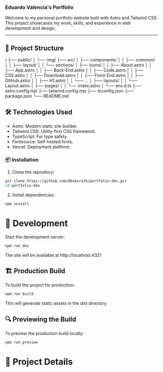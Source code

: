 ### Eduardo Valencia's Portfolio
Welcome to my personal portfolio website built with Astro and Tailwind CSS. This project showcases my work, skills, and experience in web development and design.

---
## 🚀 Project Structure
/
├── public/
│   └── img/
├── src/
│   ├── components/
│   │   ├── common/
│   │   ├── layout/
│   │   └── sections/
│   ├── icons/
│   │   ├── About.astro
│   │   ├── App.astro
│   │   ├── Back-End.astro
│   │   ├── Code.astro
│   │   ├── CSS.astro
│   │   ├── Download.astro
│   │   ├── Front-End.astro
│   │   ├── GitHub.astro
│   │   ├── H1.astro
│   │   └── ...
│   ├── layouts/
│   │   └── Layout.astro
│   ├── pages/
│   │   └── index.astro
│   └── env.d.ts
├── astro.config.mjs
├── tailwind.config.mjs
├── tsconfig.json
├── package.json
└── README.md

## 🛠 Technologies Used
- Astro: Modern static site builder.
- Tailwind CSS: Utility-first CSS framework.
- TypeScript: For type safety.
- Fontsource: Self-hosted fonts.
- Vercel: Deployment platform.

### 📦 Installation
1. Clone the repository:
```bash
git clone https://github.com/Obskurath/portfolio-dev.git
cd portfolio-dev
```
2. Install dependencies:
```bash
npm install
```

# 🚀 Development
Start the development server:
```bash
npm run dev
```
The site will be available at http://localhost:4321

## 🏗️ Production Build
To build the project for production:
```bash
npm run build
``` 
This will generate static assets in the dist directory.

## 🔍 Previewing the Build
To preview the production build locally:
```bash
npm run preview
``` 

# 📁 Project Details
###